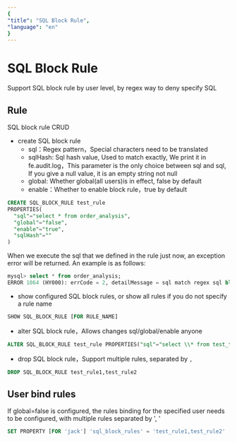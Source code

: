 ```yaml
---
{
"title": "SQL Block Rule",
"language": "en"
}
---
```


<!-- 
Licensed to the Apache Software Foundation (ASF) under one
or more contributor license agreements.  See the NOTICE file
distributed with this work for additional information
regarding copyright ownership.  The ASF licenses this file
to you under the Apache License, Version 2.0 (the
"License"); you may not use this file except in compliance
with the License.  You may obtain a copy of the License at

  http://www.apache.org/licenses/LICENSE-2.0

Unless required by applicable law or agreed to in writing,
software distributed under the License is distributed on an
"AS IS" BASIS, WITHOUT WARRANTIES OR CONDITIONS OF ANY
KIND, either express or implied.  See the License for the
specific language governing permissions and limitations
under the License.
-->

# SQL Block Rule

Support SQL block rule by user level, by regex way to deny specify SQL

## Rule

SQL block rule CRUD
- create SQL block rule
    - sql：Regex pattern，Special characters need to be translated
    - sqlHash: Sql hash value, Used to match exactly, We print it in fe.audit.log，This parameter is the only choice between sql and sql, If you give a null value, it is an empty string not null
    - global: Whether global(all users)is in effect, false by default
    - enable：Whether to enable block rule，true by default
```sql
CREATE SQL_BLOCK_RULE test_rule 
PROPERTIES(
  "sql"="select * from order_analysis",
  "global"="false",
  "enable"="true",
  "sqlHash"=""
)
```
When we execute the sql that we defined in the rule just now, an exception error will be returned. An example is as follows:
```sql
mysql> select * from order_analysis;
ERROR 1064 (HY000): errCode = 2, detailMessage = sql match regex sql block rule: order_analysis_rule
```
- show configured SQL block rules, or show all rules if you do not specify a rule name

```sql
SHOW SQL_BLOCK_RULE [FOR RULE_NAME]
```
- alter SQL block rule，Allows changes sql/global/enable anyone
```sql
ALTER SQL_BLOCK_RULE test_rule PROPERTIES("sql"="select \\* from test_table","enable"="true")
```
- drop SQL block rule，Support multiple rules, separated by `,`
```sql
DROP SQL_BLOCK_RULE test_rule1,test_rule2
```

## User bind rules
If global=false is configured, the rules binding for the specified user needs to be configured, with multiple rules separated by ', '
```sql
SET PROPERTY [FOR 'jack'] 'sql_block_rules' = 'test_rule1,test_rule2'
```
